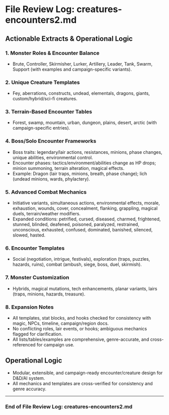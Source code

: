 # File Review Log: creatures-encounters2.md

## Actionable Extracts & Operational Logic

### 1. Monster Roles & Encounter Balance

- Brute, Controller, Skirmisher, Lurker, Artillery, Leader, Tank, Swarm, Support (with examples and campaign-specific variants).


### 2. Unique Creature Templates

- Fey, aberrations, constructs, undead, elementals, dragons, giants, custom/hybrid/sci-fi creatures.


### 3. Terrain-Based Encounter Tables

- Forest, swamp, mountain, urban, dungeon, plains, desert, arctic (with campaign-specific entries).


### 4. Boss/Solo Encounter Frameworks

- Boss traits: legendary/lair actions, resistances, minions, phase changes, unique abilities, environmental control.
- Encounter phases: tactics/environment/abilities change as HP drops; minion summoning, terrain alteration, magical effects.
- Example: Dragon (lair traps, minions, breath, phase change); lich (undead minions, wards, phylactery).


### 5. Advanced Combat Mechanics

- Initiative variants, simultaneous actions, environmental effects, morale, exhaustion, wounds, cover, concealment, flanking, grappling, magical duels, terrain/weather modifiers.
- Expanded conditions: petrified, cursed, diseased, charmed, frightened, stunned, blinded, deafened, poisoned, paralyzed, restrained, unconscious, exhausted, confused, dominated, banished, silenced, slowed, hasted.


### 6. Encounter Templates

- Social (negotiation, intrigue, festivals), exploration (traps, puzzles, hazards, ruins), combat (ambush, siege, boss, duel, skirmish).


### 7. Monster Customization

- Hybrids, magical mutations, tech enhancements, planar variants, lairs (traps, minions, hazards, treasure).


### 8. Expansion Notes

- All templates, stat blocks, and hooks checked for consistency with magic, NPCs, timeline, campaign/region docs.
- No conflicting roles, lair events, or hooks; ambiguous mechanics flagged for clarification.
- All lists/tables/examples are comprehensive, genre-accurate, and cross-referenced for campaign use.


## Operational Logic

- Modular, extensible, and campaign-ready encounter/creature design for D&D/AI system.
- All mechanics and templates are cross-verified for consistency and genre accuracy.


---

### End of File Review Log: creatures-encounters2.md
